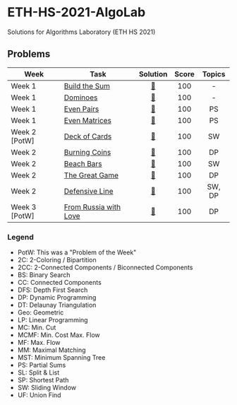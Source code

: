 # ETH-HS-2021-AlgoLab
Solutions for Algorithms Laboratory (ETH HS 2021)

## Problems

|Week|Task|Solution|Score|Topics| 
|-----|-----|:---:|:---:|:---:|
| Week 1 | [Build the Sum](Week%201/Build%20the%20Sum/build_the_sum.pdf) | [:page_with_curl:](Week%201/Build%20the%20Sum/src/main.cpp) | 100 | - |
| Week 1 | [Dominoes](Week%201/Dominoes/dominoes.pdf) | [:page_with_curl:](Week%201/Dominoes/src/main.cpp) | 100 | - |
| Week 1 | [Even Pairs](Week%201/Even%20Pairs/even_pairs.pdf) | [:page_with_curl:](Week%201/Even%20Pairs/src/main.cpp) | 100 | PS |
| Week 1 | [Even Matrices](Week%201/Even%20Matrices/even_matrices.pdf) | [:page_with_curl:](Week%201/Even%20Matrices/src/main.cpp) | 100 | PS |
| Week 2 [PotW] | [Deck of Cards](Week%202/[PotW]%20Deck%20of%20Cards/deck_of_cards.pdf) | [:page_with_curl:](Week%202/[PotW]%20Deck%20of%20Cards/src/main.cpp) | 100 | SW |
| Week 2 | [Burning Coins](Week%202/Burning%20Coins/burning_coins.pdf) | [:page_with_curl:](Week%202/Burning%20Coins/src/main.cpp) | 100 | DP |
| Week 2 | [Beach Bars](Week%202/Beach%20Bars/beach_bars.pdf) | [:page_with_curl:](Week%202/Beach%20Bars/src/main.cpp) | 100 | SW |
| Week 2 | [The Great Game](Week%202/The%20Great%20Game/the_great_game.pdf) | [:page_with_curl:](Week%202/The%20Great%20Game/src/main.cpp) | 100 | DP |
| Week 2 | [Defensive Line](Week%202/Defensive%20Line/defensive_line.pdf) | [:page_with_curl:](Week%202/Defensive%20Line/src/main.cpp) | 100 | SW, DP |
| Week 3 [PotW] | [From Russia with Love](Week%203/[PotW]%20From%20Russia%20with%20Love/from_russia_with_love.pdf) | [:page_with_curl:](Week%203/[PotW]%20From%20Russia%20with%20Love/src/main.cpp) | 100 | DP |

### Legend
- PotW: This was a "Problem of the Week"
- 2C: 2-Coloring / Bipartition
- 2CC: 2-Connected Components / Biconnected Components
- BS: Binary Search
- CC: Connected Components
- DFS: Depth First Search
- DP: Dynamic Programming
- DT: Delaunay Triangulation
- Geo: Geometric
- LP: Linear Programming
- MC: Min. Cut
- MCMF: Min. Cost Max. Flow
- MF: Max. Flow
- MM: Maximal Matching
- MST: Minimum Spanning Tree
- PS: Partial Sums
- SL: Split & List
- SP: Shortest Path
- SW: Sliding Window
- UF: Union Find
